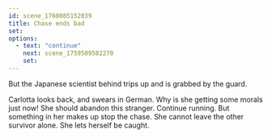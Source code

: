```yaml
---
id: scene_1760085152039
title: Chase ends bad
set:
options:
  - text: "continue"
    next: scene_1759509582270
    set:
---
```


But the Japanese scientist behind trips up and is grabbed by the guard. 

Carlotta looks back, and swears in German. Why is she getting some morals just now! She should abandon this stranger. Continue running. But something in her makes up stop the chase. She cannot leave the other survivor alone. She lets herself be caught. 


